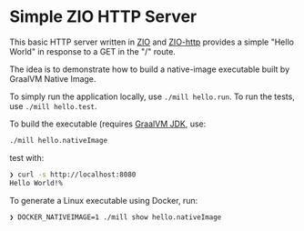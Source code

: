 # Simple ZIO HTTP Server

This basic HTTP server written in [ZIO](https://zio.dev) and [ZIO-http](https://https://github.com/zio/zio-http) provides a simple "Hello World" in response to a GET in the "/" route.

The idea is to demonstrate how to build a native-image executable built by GraalVM Native Image.

To simply run the application locally, use `./mill hello.run`. To run the tests, use `./mill hello.test`.

To build the executable (requires [GraalVM JDK](https://www.graalvm.org/), use:

```sh
./mill hello.nativeImage
```

test with:

```sh
❯ curl -s http://localhost:8080
Hello World!%
```

To generate a Linux executable using Docker, run:

```sh
❯ DOCKER_NATIVEIMAGE=1 ./mill show hello.nativeImage
```
